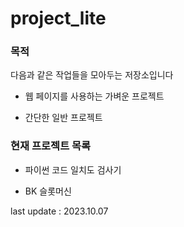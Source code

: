 # project_lite

### 목적

다음과 같은 작업들을 모아두는 저장소입니다

- 웹 페이지를 사용하는 가벼운 프로젝트

- 간단한 일반 프로젝트

### 현재 프로젝트 목록

- 파이썬 코드 일치도 검사기

- BK 슬롯머신

last update : 2023.10.07
